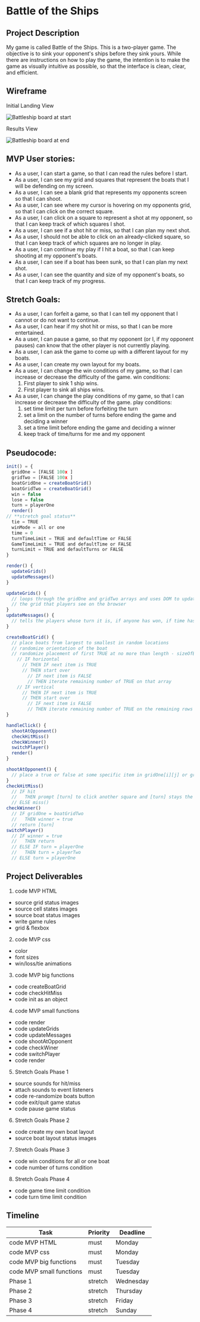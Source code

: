 
# Battle of the Ships

## Project Description
My game is called Battle of the Ships. This is a two-player game. The objective is to sink your opponent's ships before they sink yours. While there are instructions on how to play the game, the intention is to make the game as visually intuitive as possible, so that the interface is clean, clear, and efficient.

## Wireframe
Initial Landing View

![Battleship board at start](./animate/BS-start-1.png)


Results View

![Battleship board at end](./animate/BS-end.png)

## MVP User stories:
- As a user, I can start a game, so that I can read the rules before I start.
- As a user, I can see my grid and squares that represent the boats that I will be defending on my screen.
- As a user, I can see a blank grid that represents my opponents screen so that I can shoot.
- As a user, I can see where my cursor is hovering on my opponents grid, so that I can click on the correct square.
- As a user, I can click on a square to represent a shot at my opponent, so that I can keep track of which squares I shot.
- As a user, I can see if a shot hit or miss, so that I can plan my next shot.
- As a user, I should not be able to click on an already-clicked square, so that I can keep track of which squares are no longer in play.
- As a user, I can continue my play if I hit a boat, so that I can keep shooting at my opponent's boats.
- As a user, I can see if a boat has been sunk, so that I can plan my next shot.
- As a user, I can see the quantity and size of my opponent's boats, so that I can keep track of my progress.

## Stretch Goals:
- As a user, I can forfeit a game, so that I can tell my opponent that I cannot or do not want to continue.
- As a user, I can hear if my shot hit or miss, so that I can be more entertained.
- As a user, I can pause a game, so that my opponent (or I, if my opponent pauses) can know that the other player is not currently playing.
- As a user, I can ask the game to come up with a different layout for my boats.
- As a user, I can create my own layout for my boats.
- As a user, I can change the win conditions of my game, so that I can increase or decrease the difficulty of the game.
  win conditions:
    1. First player to sink 1 ship wins.
    2. First player to sink all ships wins.
- As a user, I can change the play conditions of my game, so that I can increase or decrease the difficulty of the game.
  play conditions:
    1. set time limit per turn before forfeiting the turn
    2. set a limit on the number of turns before ending the game and deciding a winner
    3. set a time limit before ending the game and deciding a winner
    4. keep track of time/turns for me and my opponent

## Pseudocode:
```Javascript
init() = {
  gridOne = [FALSE 100x ]
  gridTwo = [FALSE 100x ]
  boatGridOne = createBoatGrid()
  boatGridTwo = createBoatGrid()
  win = false
  lose = false
  turn = playerOne
  render() 
// **stretch goal status**
  tie = TRUE
  winMode = all or one
  time = 0
  turnTimeLimit = TRUE and defaultTime or FALSE
  GameTimeLimit = TRUE and defaultTime or FALSE
  turnLimit = TRUE and defaultTurns or FALSE
}

render() {
  updateGrids()
  updateMessages()
}

updateGrids() {
  // loops through the gridOne and gridTwo arrays and uses DOM to update 
  // the grid that players see on the browser
}
updateMessages() {
  // tells the players whose turn it is, if anyone has won, if time has run out, or if turns have run out
}

createBoatGrid() {
  // place boats from largest to smallest in random locations
  // randomize orientation of the boat
  // randomize placement of first TRUE at no more than length - sizeOfBoat
    // IF horizontal
      // THEN IF next item is TRUE
      // THEN start over 
        // IF next item is FALSE 
        // THEN iterate remaining number of TRUE on that array
    // IF vertical
      // THEN IF next item is TRUE
      // THEN start over
        // IF next item is FALSE 
        // THEN iterate remaining number of TRUE on the remaining rows at the same j index. remaining rows is number of remaining TRUEs
}

handleClick() { 
  shootAtOpponent() 
  checkHitMiss() 
  checkWinner() 
  switchPlayer() 
  render() 
}

shootAtOpponent() {
  // place a true or false at some specific item in gridOne[i][j] or gridTwo[i][j]
}
checkHitMiss() 
  // IF hit
  //   THEN prompt [turn] to click another square and [turn] stays the same
  // ELSE miss()
checkWinner() 
  // IF gridOne = boatGridTwo
  //   THEN winner = true
  // return [turn]
switchPlayer() 
  // IF winner = true
  //   THEN return
  // ELSE IF turn = playerOne
  //   THEN turn = playerTwo
  // ELSE turn = playerOne
```

## Project Deliverables
1. code MVP HTML
- source grid status images
- source cell states images
- source boat status images
- write game rules
- grid & flexbox
2. code MVP css
- color
- font sizes
- win/loss/tie animations
3. code MVP big functions
- code createBoatGrid
- code checkHitMiss
- code init as an object
4. code MVP small functions
- code render
- code updateGrids
- code updateMessages
- code shootAtOpponent
- code checkWiner
- code switchPlayer
- code render
5. Stretch Goals Phase 1
- source sounds for hit/miss
- attach sounds to event listeners
- code re-randomize boats button
- code exit/quit game status
- code pause game status
6. Stretch Goals Phase 2
- code create my own boat layout
- source boat layout status images
7. Stretch Goals Phase 3
- code win conditions for all or one boat
- code number of turns condition 
8. Stretch Goals Phase 4
- code game time limit condition
- code turn time limit condition

## Timeline

| Task | Priority | Deadline |
|---|---|---|
| code MVP HTML | must | Monday |
| code MVP css | must | Monday |
| code MVP big functions | must | Tuesday |
| code MVP small functions | must | Tuesday |
| Phase 1 | stretch | Wednesday |
| Phase 2 | stretch | Thursday |
| Phase 3 | stretch | Friday |
| Phase 4 | stretch | Sunday |
